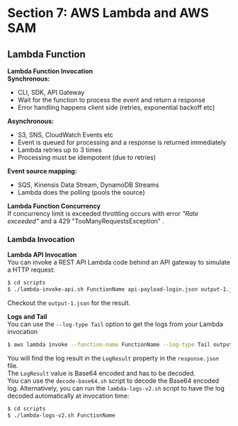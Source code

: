 # Section 7: AWS Lambda and AWS SAM  
## Lambda Function
__Lambda Function Invocation__  
__Synchronous:__
* CLI, SDK, API Gateway
* Wait for the function to process the event and return a response
* Error handling happens client side (retries, exponential backoff etc)

__Asynchronous:__
* S3, SNS, CloudWatch Events etc
* Event is queued for processing and a response is returned immediately
* Lambda retries up to 3 times
* Processing must be idempotent (due to retries)

__Event source mapping:__  
* SQS, Kinensis Data Stream, DynamoDB Streams
* Lambda does the polling (pools the source)

__Lambda Function Concurrency__  
If concurrency limit is exceeded throttling occurs with error _"Rate exceeded"_ and a 429 "TooManyRequestsException" .

### Lambda Invocation
__Lambda API Invocation__  
You can invoke a REST API Lambda code behind an API gateway to simulate a HTTP request:
```bash
$ cd scripts
$ ./lambda-invoke-api.sh FunctionName api-payload-login.json output-1.json
```
Checkout the `output-1.json` for the result.

__Logs and Tail__  
You can use the `--log-type Tail` option to get the logs from your Lambda invocation
```bash
$ aws lambda invoke --function-name FunctionName --log-type Tail output2.json > response.json
```
You will find the log result in the `LogResult` property in the `response.json` file.  
The `LogResult` value is Base64 encoded and has to be decoded.     
You can use the `decode-base64.sh` script to decode the Base64 encoded log.
Alternatively, you can run the `lambda-logs-v2.sh` script to have the log decoded automatically at invocation time:  
```bash
$ cd scripts
$ ./lambda-logs-v2.sh FunctionName
```
